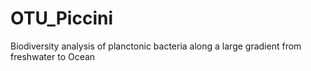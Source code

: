 # OTU_Piccini
Biodiversity analysis of planctonic bacteria along a large gradient from freshwater to Ocean
